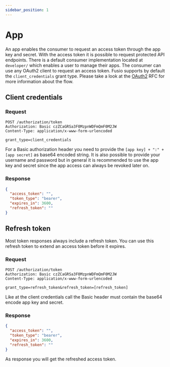 ```yaml
---
sidebar_position: 1
---
```


# App

An app enables the consumer to request an access token through the app key and secret. With the access token it is
possible to request protected API endpoints. There is a default consumer implementation located at `developer/` which
enables a user to manage their apps. The consumer can use any OAuth2 client to request an access token. Fusio supports
by default the `client_credentials` grant type. Please take a look at the [OAuth2] RFC for more information about the
flow.

## Client credentials

### Request

```http request
POST /authorization/token
Authorization: Basic czZCaGRSa3F0MzpnWDFmQmF0M2JW
Content-Type: application/x-www-form-urlencoded

grant_type=client_credentials
```

For a Basic authorization header you need to provide the `[app key] + ":" + [app secret]` as base64 encoded string. It is
also possible to provide your username and password but in general it is recommended to use the app key and secret since
the app access can always be revoked later on.

### Response

```json
{
  "access_token": "",
  "token_type": "bearer",
  "expires_in": 3600,
  "refresh_token": ""
}
```

## Refresh token

Most token responses always include a refresh token. You can use this refresh token to extend an access token before it
expires.

### Request

```http request
POST /authorization/token
Authorization: Basic czZCaGRSa3F0MzpnWDFmQmF0M2JW
Content-Type: application/x-www-form-urlencoded

grant_type=refresh_token&refresh_token=[refresh_token]
```

Like at the client credentials call the Basic header must contain the base64 encode app key and secret.

### Response

```json
{
  "access_token": "",
  "token_type": "bearer",
  "expires_in": 3600,
  "refresh_token": ""
}
```

As response you will get the refreshed access token.

[OAuth2]: https://tools.ietf.org/html/rfc6749
